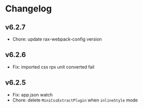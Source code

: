 # Changelog

## v6.2.7

- Chore: update rax-webpack-config version

## v6.2.6

- Fix: imported css rpx unit converted fail

## v6.2.5

- Fix: app.json watch
- Chore: delete `MiniCssExtractPlugin` when `inlineStyle` mode

